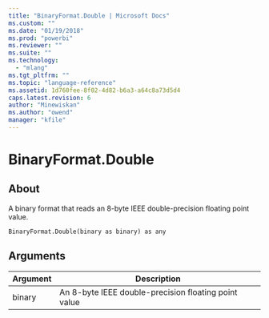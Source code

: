 ```yaml
---
title: "BinaryFormat.Double | Microsoft Docs"
ms.custom: ""
ms.date: "01/19/2018"
ms.prod: "powerbi"
ms.reviewer: ""
ms.suite: ""
ms.technology: 
  - "mlang"
ms.tgt_pltfrm: ""
ms.topic: "language-reference"
ms.assetid: 1d760fee-8f02-4d82-b6a3-a64c8a73d5d4
caps.latest.revision: 6
author: "Minewiskan"
ms.author: "owend"
manager: "kfile"
---
```

# BinaryFormat.Double

  
## About  
A binary format that reads an 8-byte IEEE double-precision floating point value.  
  
```  
BinaryFormat.Double(binary as binary) as any  
```  
  
## Arguments  
  
|Argument|Description|  
|------------|---------------|  
|binary|An 8-byte IEEE double-precision floating point value|  
  
